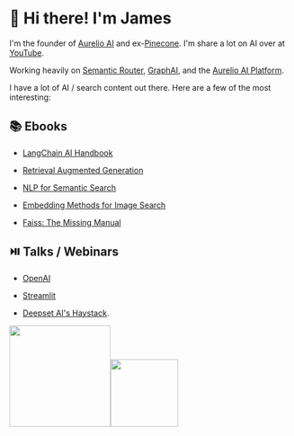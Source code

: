 # 🌊 Hi there! I'm James

I'm the founder of [Aurelio AI](https://aurelio.ai) and ex-[Pinecone](https://www.pinecone.io). I'm share a lot on AI over at [YouTube](https://www.youtube.com/c/jamesbriggs).

Working heavily on [Semantic Router](https://github.com/aurelio-labs/semantic-router), [GraphAI](https://github.com/aurelio-labs/graphai), and the [Aurelio AI Platform](https://platform.aurelio.ai).

I have a lot of AI / search content out there. Here are a few of the most interesting:

## 📚 Ebooks

* [LangChain AI Handbook](https://www.pinecone.io/learn/series/langchain/)

* [Retrieval Augmented Generation](https://www.pinecone.io/learn/series/rag/)

* [NLP for Semantic Search](https://www.pinecone.io/learn/series/nlp)

* [Embedding Methods for Image Search](https://www.pinecone.io/learn/series/image-search/)

* [Faiss: The Missing Manual](https://www.pinecone.io/learn/series/faiss/)

## ⏯️ Talks / Webinars

* [OpenAI](https://www.youtube.com/watch?v=HtI9easWtAA)

* [Streamlit](https://www.youtube.com/watch?v=QpISF8gMsjQ)

* [Deepset AI's Haystack](https://www.youtube.com/watch?v=ZdS_V1A5r44).

<p align="left">
    <img align="centre" src="https://github-readme-stats-eight-theta.vercel.app/api?username=jamescalam&show_icons=true&hide_border=true&include_all_commits=true&count_private=true&bg_color=00000000&theme=tokyonight" height=180px/><img height="120px" src="https://github-readme-stats.vercel.app/api/top-langs/?username=jamescalam&hide=html&hide_title=true&hide_border=true&layout=compact&langs_count=8&theme=tokyonight&bg_color=00000000" />
</p>
